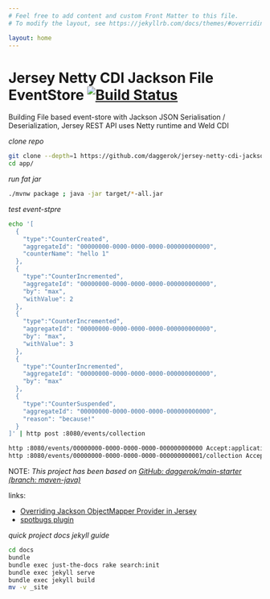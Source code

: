 ```yaml
---
# Feel free to add content and custom Front Matter to this file.
# To modify the layout, see https://jekyllrb.com/docs/themes/#overriding-theme-defaults

layout: home
---
```


# Jersey Netty CDI Jackson File EventStore [![Build Status](https://travis-ci.org/daggerok/jersey-netty-cdi-jackson-file-eventstore.svg?branch=master)](https://travis-ci.org/daggerok/jersey-netty-cdi-jackson-file-eventstore)
Building File based event-store with Jackson JSON Serialisation / Deserialization, Jersey REST API uses Netty runtime and Weld CDI

_clone repo_

```bash
git clone --depth=1 https://github.com/daggerok/jersey-netty-cdi-jackson-file-eventstore.git app
cd app/
```


_run fat jar_

```bash
./mvnw package ; java -jar target/*-all.jar
```

_test event-stpre_

```bash
echo '[
  {
    "type":"CounterCreated",
    "aggregateId": "00000000-0000-0000-0000-000000000000",
    "counterName": "hello 1"
  },
  {
    "type":"CounterIncremented",
    "aggregateId": "00000000-0000-0000-0000-000000000000",
    "by": "max",
    "withValue": 2
  },
  {
    "type":"CounterIncremented",
    "aggregateId": "00000000-0000-0000-0000-000000000000",
    "by": "max",
    "withValue": 3
  },
  {
    "type":"CounterIncremented",
    "aggregateId": "00000000-0000-0000-0000-000000000000",
    "by": "max"
  },
  {
    "type":"CounterSuspended",
    "aggregateId": "00000000-0000-0000-0000-000000000000",
    "reason": "because!"
  }
]' | http post :8080/events/collection

http :8080/events/00000000-0000-0000-0000-000000000000 Accept:application/json
http :8080/events/00000000-0000-0000-0000-000000000001/collection Accept:application/json
```


NOTE: _This project has been based on [GitHub: daggerok/main-starter (branch: maven-java)](https://github.com/daggerok/main-starter/tree/maven-java)_

links:

* [Overriding Jackson ObjectMapper Provider in Jersey](https://stackoverflow.com/a/5234682/1490636)
* [spotbugs plugin](https://spotbugs.readthedocs.io/en/stable/)

_quick project docs jekyll guide_

```bash
cd docs
bundle
bundle exec just-the-docs rake search:init
bundle exec jekyll serve
bundle exec jekyll build
mv -v _site
```
